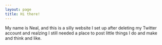 ```yaml
---
layout: page
title: Hi there!
---
```


My name is Neal, and this is a silly website I set up after deleting my Twitter account and realzing I still needed a place to post little things I do and make and think and like.